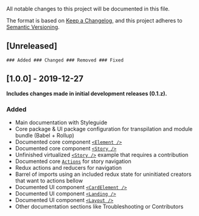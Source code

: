 All notable changes to this project will be documented in this file.

The format is based on [Keep a Changelog](https://keepachangelog.com/en/1.0.0/),
and this project adheres to [Semantic Versioning](https://semver.org/spec/v2.0.0.html).

## [Unreleased]
`### Added ### Changed ### Removed ### Fixed`

## [1.0.0] - 2019-12-27
**Includes changes made in initial development releases (0.1.z).**

### Added
- Main documentation with Styleguide
- Core package & UI package configuration for transpilation and module bundle (Babel + Rollup)
- Documented core component [`<Element />`](#element)
- Documented core component [`<Story />`](#story)
- Unfinished virtualized [`<Story />`](#story) example that requires a contribution
- Documented core  [`Actions`](#actions) for story navigation
- Redux actions and reducers for navigation
- Barrel of imports using an included redux state for uninitiated creators that  want to actions bellow
- Documented UI component [`<CardElement />`](#cardelement)
- Documented UI component [`<Landing />`](#landing)
- Documented UI component [`<Layout />`](#layout)
- Other documentation sections like Troubleshooting or Contributors
